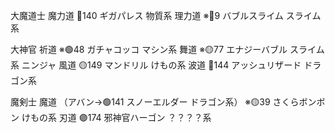 大魔道士
	魔力道
		🔴140 ギガパレス 物質系
	理力道
		※🔵9 バブルスライム スライム系

大神官
	祈道
		※🟢48 ガチャコッコ マシン系
	舞道
		※🟡77 エナジーバブル スライム系
ニンジャ
	風道
		🟡149 マンドリル けもの系
	波道
		🔴144 アッシュリザード ドラゴン系

魔剣士
	魔道
		（アバン→🟢141 スノーエルダー ドラゴン系）
		※🟡39 さくらボンボン けもの系
	刃道
		🟣174 邪神官ハーゴン ？？？？系
